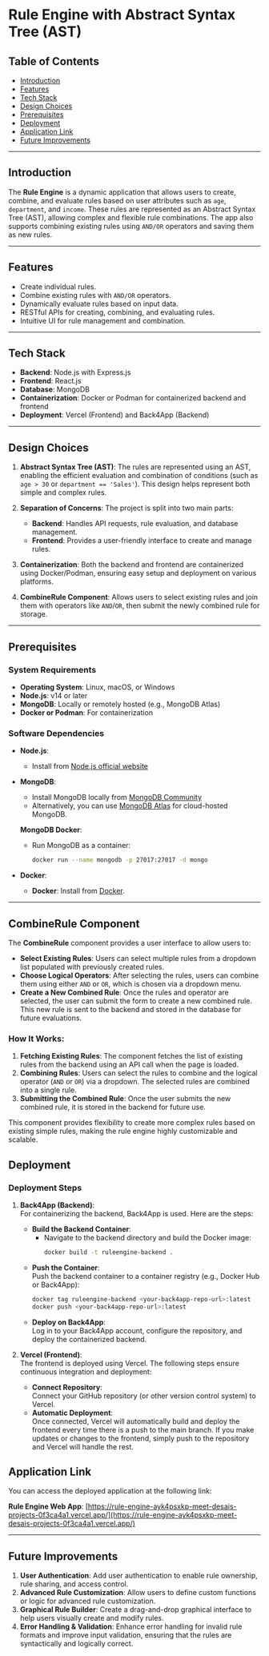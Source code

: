 # Rule Engine with Abstract Syntax Tree (AST)

## Table of Contents
- [Introduction](#introduction)
- [Features](#features)
- [Tech Stack](#tech-stack)
- [Design Choices](#design-choices)
- [Prerequisites](#prerequisites)
- [Deployment](#deployment)
- [Application Link](#application-link)
- [Future Improvements](#future-improvements)

---

## Introduction
The **Rule Engine** is a dynamic application that allows users to create, combine, and evaluate rules based on user attributes such as `age`, `department`, and `income`. These rules are represented as an Abstract Syntax Tree (AST), allowing complex and flexible rule combinations. The app also supports combining existing rules using `AND/OR` operators and saving them as new rules.

---

## Features
- Create individual rules.
- Combine existing rules with `AND/OR` operators.
- Dynamically evaluate rules based on input data.
- RESTful APIs for creating, combining, and evaluating rules.
- Intuitive UI for rule management and combination.

---

## Tech Stack
- **Backend**: Node.js with Express.js
- **Frontend**: React.js
- **Database**: MongoDB
- **Containerization**: Docker or Podman for containerized backend and frontend
- **Deployment**: Vercel (Frontend) and Back4App (Backend)

---

## Design Choices
1. **Abstract Syntax Tree (AST)**: The rules are represented using an AST, enabling the efficient evaluation and combination of conditions (such as `age > 30` or `department == 'Sales'`). This design helps represent both simple and complex rules.
   
2. **Separation of Concerns**: The project is split into two main parts:
   - **Backend**: Handles API requests, rule evaluation, and database management.
   - **Frontend**: Provides a user-friendly interface to create and manage rules.
   
3. **Containerization**: Both the backend and frontend are containerized using Docker/Podman, ensuring easy setup and deployment on various platforms.

4. **CombineRule Component**: Allows users to select existing rules and join them with operators like `AND`/`OR`, then submit the newly combined rule for storage.


---

## Prerequisites

### System Requirements
- **Operating System**: Linux, macOS, or Windows
- **Node.js**: v14 or later
- **MongoDB**: Locally or remotely hosted (e.g., MongoDB Atlas)
- **Docker or Podman**: For containerization

### Software Dependencies

- **Node.js**:
  - Install from [Node.js official website](https://nodejs.org/)
  
- **MongoDB**:
  - Install MongoDB locally from [MongoDB Community](https://www.mongodb.com/try/download/community)
  - Alternatively, you can use [MongoDB Atlas](https://www.mongodb.com/cloud/atlas) for cloud-hosted MongoDB.

  **MongoDB Docker**:
  - Run MongoDB as a container:
    ```bash
    docker run --name mongodb -p 27017:27017 -d mongo
    ```
  
- **Docker**:
  - **Docker**: Install from [Docker](https://docs.docker.com/get-docker/).
  

---

## CombineRule Component

The **CombineRule** component provides a user interface to allow users to:

- **Select Existing Rules**: Users can select multiple rules from a dropdown list populated with previously created rules.
- **Choose Logical Operators**: After selecting the rules, users can combine them using either `AND` or `OR`, which is chosen via a dropdown menu.
- **Create a New Combined Rule**: Once the rules and operator are selected, the user can submit the form to create a new combined rule. This new rule is sent to the backend and stored in the database for future evaluations.

### How It Works:
1. **Fetching Existing Rules**: The component fetches the list of existing rules from the backend using an API call when the page is loaded.
2. **Combining Rules**: Users can select the rules to combine and the logical operator (`AND` or `OR`) via a dropdown. The selected rules are combined into a single rule.
3. **Submitting the Combined Rule**: Once the user submits the new combined rule, it is stored in the backend for future use.

This component provides flexibility to create more complex rules based on existing simple rules, making the rule engine highly customizable and scalable.



## Deployment

### Deployment Steps

1. **Back4App (Backend)**:  
   For containerizing the backend, Back4App is used. Here are the steps:
   - **Build the Backend Container**:
     - Navigate to the backend directory and build the Docker image:
       ```bash
       docker build -t ruleengine-backend .
       ```
   - **Push the Container**:  
     Push the backend container to a container registry (e.g., Docker Hub or Back4App):
     ```bash
     docker tag ruleengine-backend <your-back4app-repo-url>:latest
     docker push <your-back4app-repo-url>:latest
     ```
   - **Deploy on Back4App**:  
     Log in to your Back4App account, configure the repository, and deploy the containerized backend.

2. **Vercel (Frontend)**:  
   The frontend is deployed using Vercel. The following steps ensure continuous integration and deployment:
   - **Connect Repository**:  
     Connect your GitHub repository (or other version control system) to Vercel.
   - **Automatic Deployment**:  
     Once connected, Vercel will automatically build and deploy the frontend every time there is a push to the main branch. If you make updates or changes to the frontend, simply push to the repository and Vercel will handle the rest.

## Application Link

You can access the deployed application at the following link:

**Rule Engine Web App**: [https://rule-engine-ayk4psxkp-meet-desais-projects-0f3ca4a1.vercel.app/](https://rule-engine-ayk4psxkp-meet-desais-projects-0f3ca4a1.vercel.app/)

---

## Future Improvements

1. **User Authentication**: Add user authentication to enable rule ownership, rule sharing, and access control.
2. **Advanced Rule Customization**: Allow users to define custom functions or logic for advanced rule customization.
3. **Graphical Rule Builder**: Create a drag-and-drop graphical interface to help users visually create and modify rules.
4. **Error Handling & Validation**: Enhance error handling for invalid rule formats and improve input validation, ensuring that the rules are syntactically and logically correct.

